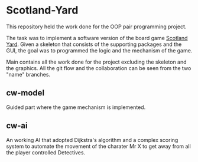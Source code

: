 # Scotland-Yard

This repository held the work done for the OOP pair programming project.

The task was to implement a software version of the board game [Scotland Yard](https://www.ravensburger.org/spielanleitungen/ecm/Spielanleitungen/26646%20anl%202050897_2.pdf). Given a skeleton that consists of the supporting packages and the GUI, the goal was to programmed the logic and the mechanism of the game.

Main contains all the work done for the project excluding the skeleton and the graphics. All the git flow and the collaboration can be seen from the two "name" branches.

## cw-model
Guided part where the game mechanism is implemented.
## cw-ai
An working AI that adopted Dijkstra's algorithm and a complex scoring system to automate the movement of the charater Mr X to get away from all the player controlled Detectives.








